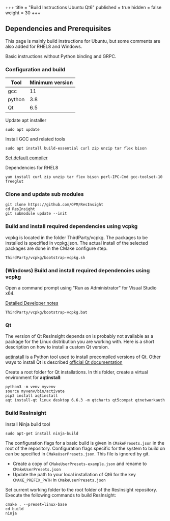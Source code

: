 +++
title = "Build Instructions Ubuntu Qt6"
published = true
hidden = false
weight = 30
+++

## Dependencies and Prerequisites

This page is mainly build instructions for Ubuntu, but some comments are also added for RHEL8 and Windows. 

Basic instructions without Python binding and GRPC.


### Configuration and build

| Tool                    | Minimum version  | 
|-------------------------|------------------|
| gcc                     | 11               | 
| python 				  | 3.8              | 
| Qt 	    			  | 6.5              | 


Update apt installer

    sudo apt update

Install GCC and related tools

    sudo apt install build-essential curl zip unzip tar flex bison

[Set default compiler](https://linuxconfig.org/how-to-switch-between-multiple-gcc-and-g-compiler-versions-on-ubuntu-20-04-lts-focal-fossa)

Dependencies for RHEL8

    yum install curl zip unzip tar flex bison perl-IPC-Cmd gcc-toolset-10 freeglut

### Clone and update sub modules

	git clone https://github.com/OPM/ResInsight
    cd ResInsight
    git submodule update --init

### Build and install required dependencies using vcpkg
vcpkg is located in the folder ThirdParty/vcpkg. The packages to be installed is specified in vcpkg.json. The actual install of the selected packages are done in the CMake configure step.

    ThirdParty/vcpkg/bootstrap-vcpkg.sh

### (Windows) Build and install required dependencies using vcpkg 
Open a command prompt using "Run as Administrator" for Visual Studio x64.

[Detailed Developer notes](https://ceetronsolutions.github.io/resinsight-system-doc/editor/vcpkg)

    ThirdParty/vcpkg/bootstrap-vcpkg.bat

### Qt

The version of Qt  ResInsight depends on is probably not available as a package for the Linux distribution you are working with. Here is a short description on how to install a custom Qt version.

[aqtinstall](https://github.com/miurahr/aqtinstall) is a Python tool used to install precompiled versions of Qt. Other ways to install Qt is described [official Qt documentation](https://www.qt.io/download-qt-installer-oss)


Create a root folder for Qt installations. In this folder, create a virtual environment for **aqtinstall**:

    python3 -m venv myvenv
    source myvenv/bin/activate
    pip3 install aqtinstall
    aqt install-qt linux desktop 6.6.3 -m qtcharts qt5compat qtnetworkauth
   

### Build ResInsight

Install Ninja build tool
    
    sudo apt-get install ninja-build

The configuration flags for a basic build is given in `CMakePresets.json` in the root of the repository. Configuration flags specific for the system to build on can be specified in `CMakeUserPresets.json`. This file is ignored by git.

- Create a copy of `CMakeUserPresets-example.json` and rename to `CMakeUserPresets.json`
- Update the path to your local installation of Qt6 for the key `CMAKE_PREFIX_PATH` in `CMakeUserPresets.json`

Set current working folder to the root folder of the ResInsight repository. Execute the following commands to build ResInsight:

    cmake . --preset=linux-base
    cd build
    ninja

